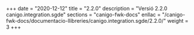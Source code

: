 +++
date        = "2020-12-12"
title       = "2.2.0"
description = "Versió 2.2.0 canigo.integration.sgde"
sections    = "canigo-fwk-docs"
enllac		= "/canigo-fwk-docs/documentacio-llibreries/canigo.integration.sgde/2.2.0/"
weight		= 3
+++
